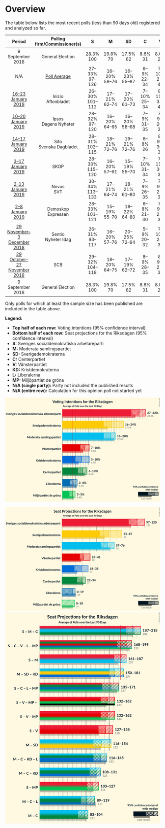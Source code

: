 # Overview

The table below lists the most recent polls (less than 90 days old) registered and analyzed so far.

| Period     | Polling firm/Commissioner(s) | S | M | SD | C | V | KD | L | MP |
|:----------:|:----------------------------:|:--:|:--:|:--:|:--:|:--:|:--:|:--:|:--:|
| 9 September 2018 | General Election | 28.3% <br> 100 | 19.8% <br> 70 | 17.5% <br> 62 | 8.6% <br> 31 | 8.0% <br> 28 | 6.3% <br> 22 | 5.5% <br> 20 | 4.4% <br> 16 |
| N/A | [Poll Average](average.html) | 27–33% <br> 97–126 | 16–20% <br> 58–76 | 16–23% <br> 55–87 | 6–9% <br> 22–34 | 7–10% <br> 25–41 | 5–10% <br> 18–38 | 3–6% <br> 0–19 | 3–5% <br> 0–18 |
| [16–23 January 2019](2019-01-23-Inizio.html) | Inizio <br> Aftonbladet | 26–30% <br> 101–112 | 17–21% <br> 62–74 | 17–20% <br> 61–73 | 7–10% <br> 25–34 | 8–11% <br> 34–43 | 7–10% <br> 28–34 | 3–4% <br> 0–15 | 3–5% <br> 0–18 |
| [10–20 January 2019](2019-01-20-Ipsos.html) | Ipsos <br> Dagens Nyheter | 28–32% <br> 97–120 | 16–20% <br> 64–65 | 16–20% <br> 58–68 | 7–9% <br> 31–35 | 7–9% <br> 26–30 | 6–8% <br> 25–27 | 4–6% <br> 17–18 | 3–5% <br> 0–15 |
| [14–17 January 2019](2019-01-17-Sifo.html) | Sifo <br> Svenska Dagbladet | 28–31% <br> 102–115 | 18–21% <br> 72–76 | 19–21% <br> 72–76 | 6–8% <br> 26 | 8–9% <br> 30–33 | 7–8% <br> 29–30 | 3–4% <br> 0 | 3–5% <br> 0–16 |
| [3–17 January 2019](2019-01-17-SKOP.html) | SKOP | 28–33% <br> 115–120 | 16–20% <br> 57–61 | 15–19% <br> 55–70 | 7–10% <br> 31–34 | 7–11% <br> 30–39 | 8–11% <br> 35–38 | 3–5% <br> 0–15 | 2–4% <br> 0 |
| [2–13 January 2019](2019-01-13-Novus.html) | Novus <br> SVT | 30–34% <br> 113–133 | 17–21% <br> 64–74 | 18–21% <br> 61–80 | 7–9% <br> 26–35 | 7–9% <br> 25–31 | 5–7% <br> 19–27 | 3–4% <br> 0–15 | 3–5% <br> 0–16 |
| [2–8 January 2019](2019-01-08-Demoskop.html) | Demoskop <br> Expressen | 28–33% <br> 101–121 | 15–19% <br> 55–70 | 18–22% <br> 64–80 | 6–8% <br> 21–30 | 7–9% <br> 25–34 | 6–9% <br> 24–34 | 4–6% <br> 0–21 | 3–5% <br> 0–17 |
| [29 November–3 December 2018](2018-12-03-Sentio.html) | Sentio <br> Nyheter Idag | 26–31% <br> 93–117 | 16–20% <br> 57–76 | 20–25% <br> 72–94 | 5–9% <br> 20–32 | 7–10% <br> 24–37 | 5–8% <br> 17–29 | 3–6% <br> 0–20 | 3–5% <br> 0–19 |
| [29 October–27 November 2018](2018-11-27-SCB.html) | SCB | 29–32% <br> 104–118 | 18–20% <br> 64–75 | 17–19% <br> 62–72 | 8–9% <br> 28–35 | 8–9% <br> 27–34 | 5–6% <br> 17–22 | 4–5% <br> 0–18 | 3–5% <br> 0–16 |
| 9 September 2018 | General Election | 28.3% <br> 100 | 19.8% <br> 70 | 17.5% <br> 62 | 8.6% <br> 31 | 8.0% <br> 28 | 6.3% <br> 22 | 5.5% <br> 20 | 4.4% <br> 16 |

Only polls for which at least the sample size has been published are included in the table above.

**Legend:**
+ **Top half of each row:** Voting intentions (95% confidence interval)
+ **Bottom half of each row:** Seat projections for the Riksdagen (95% confidence interval)
+ **S:** Sveriges socialdemokratiska arbetareparti
+ **M:** Moderata samlingspartiet
+ **SD:** Sverigedemokraterna
+ **C:** Centerpartiet
+ **V:** Vänsterpartiet
+ **KD:** Kristdemokraterna
+ **L:** Liberalerna
+ **MP:** Miljöpartiet de gröna
+ **N/A (single party):** Party not included the published results
+ **N/A (entire row):** Calculation for this opinion poll not started yet


![Graph with voting intentions not yet produced](average.png "Voting Intentions")

![Graph with seats not yet produced](average-seats.png "Seats")
![Graph with coalitions seats not yet produced](average-coalitions-seats.png "Coalitions Seats")
